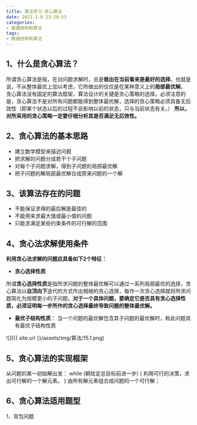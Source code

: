 ```yaml
---
title: 算法学习-贪心算法
date: 2021-1-8 23:29:53
categories:
- 数据结构和算法
tags:
- 数据结构和算法
---
```


## 1、什么是贪心算法？

   所谓贪心算法是指，在对问题求解时，总是**做出在当前看来是最好的选择**。也就是说，不从整体最优上加以考虑，它所做出的仅仅是在某种意义上的**局部最优解**。
  贪心算法没有固定的算法框架，算法设计的关键是贪心策略的选择。必须注意的是，贪心算法不是对所有问题都能得到整体最优解，选择的贪心策略必须具备无后效性（即某个状态以后的过程不会影响以前的状态，只与当前状态有关。）
 **所以，对所采用的贪心策略一定要仔细分析其是否满足无后效性。**

## 2、贪心算法的基本思路

- 建立数学模型来描述问题
- 把求解的问题分成若干个子问题
- 对每个子问题求解，得到子问题的局部最优解
- 把子问题的解局部最优解合成原来问题的一个解

## 3、该算法存在的问题

- 不能保证求得的最后解是最佳的
- 不能用来求最大值或最小值的问题
- 只能求满足某些约束条件的可行解的范围

## 4、贪心法求解使用条件

 **利用贪心法求解的问题应具备如下2个特征：** 

- **贪心选择性质**

​     所谓**贪心选择性质**是指所求问题的整体最优解可以通过一系列局部最优的选择，贪心算法以**自顶向下**迭代的方式作出相继的贪心选择，每作一次贪心选择就将所求问题简化为规模更小的子问题。**对于一个具体问题，要确定它是否具有贪心选择性质，必须证明每一步所作的贪心选择最终导致问题的整体最优解。**

- **最优子结构性质**： 当一个问题的最优解包含其子问题的最优解时，称此问题具有最优子结构性质 

![]({{ site.url }}/assets/img/算法/15.1.png)

## 5、贪心算法的实现框架

 从问题的某一初始解出发：
while (朝给定总目标前进一步)
{
利用可行的决策，求出可行解的一个解元素。
}
由所有解元素组合成问题的一个可行解； 

## 6、贪心算法适用题型

1、背包问题

